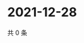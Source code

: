 # 2021-12-28

共 0 条

<!-- BEGIN WEIBO -->
<!-- 最后更新时间 Tue Dec 28 2021 02:17:18 GMT+0800 (China Standard Time) -->

<!-- END WEIBO -->
